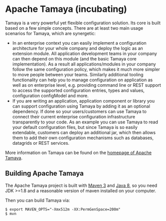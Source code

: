 # Apache Tamaya (incubating)

Tamaya is a very powerful yet flexible configuration solution. Its core is built based on a few simple concepts.
There are at least two main usage scenarios for Tamaya, which are synergetic:

- In an enterprise context you can easily implement a configuration architecture for your whole company and deploy the
  logic as an extension module. All application development teams in your company can then depend on this module (and the
  basic Tamaya core implementation). As a result all applications/modules in your company follow the same configuration
  policy, which makes it much more simpler to move people between your teams. Similarly additional tooling functionality
  can help you to manage configuration on application as well as on enterprise level, e.g. providing command line or
  REST support to access the supported configuration entries, types and values, configuration configModel and more.
- If you are writing an application, application component or library you can support configuration using Tamaya by
  adding it as an optional dependency. If done so your users/customers can use Tamaya to connect their current enterprise
  configuration infrastructure transparently to your code. As an example you can use Tamaya to read your default
  configuration files, but since Tamaya is so easily extendable, customers can deploy an additional jar, which then
  allows them to add their own configuration mechanisms such as databases, datagrids or REST services.

More information on Tamaya can be found on the [homepage of Apache Tamaya](https://tamaya.incubator.apache.org/).

## Building Apache Tamaya

The Apache Tamaya project is built with [Maven 3](https://maven.apache.org/) and [Java 8](https://java.sun.com/), so you need JDK >=1.8 and a reasonable version of maven
installed on your computer.


Then you can build Tamaya via:
```
$ export MAVEN_OPTS="-Xmx512m -XX:PermGenSpace=200m"
$ mvn
```
